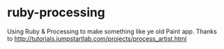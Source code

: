 ruby-processing
===============

Using Ruby &amp; Processing to make something like ye old Paint app. Thanks to http://tutorials.jumpstartlab.com/projects/process_artist.html
